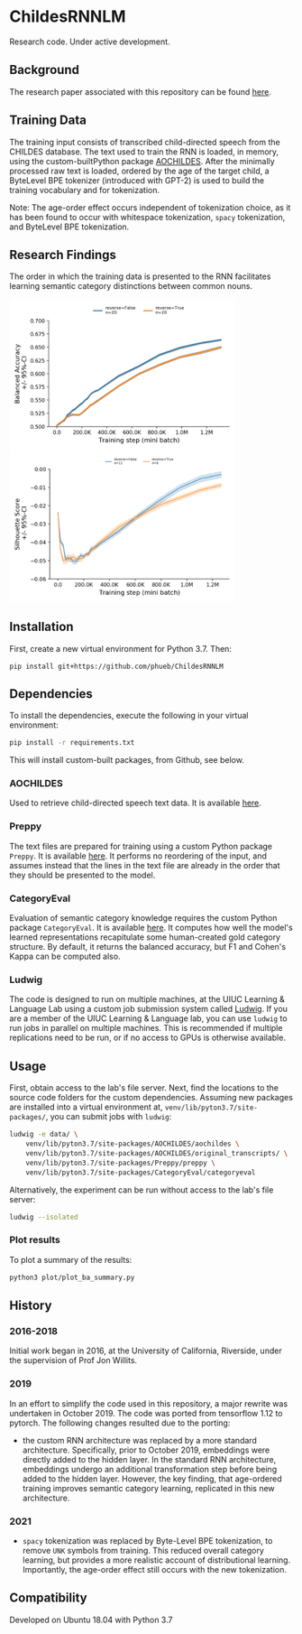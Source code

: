 # ChildesRNNLM

Research code. Under active development.

## Background

The research paper associated with this repository can be found [here](https://osf.io/j943u/).

## Training Data

The training input consists of transcribed child-directed speech from the CHILDES database.
The text used to train the RNN is loaded, in memory, using the custom-builtPython package [AOCHILDES](https://github.com/UIUCLearningLanguageLab/AOCHILDES).
After the minimally processed raw text is loaded, ordered by the age of the target child,
a ByteLevel BPE tokenizer (introduced with GPT-2) is used to build the training vocabulary and for tokenization.

Note: The age-order effect occurs independent of tokenization choice,
 as it has been found to occur with whitespace tokenization, `spacy` tokenization, and ByteLevel BPE tokenization.

## Research Findings

The order in which the training data is presented to the RNN facilitates 
learning semantic category distinctions between common nouns.

<img src="images/ao-effect.png" width="400">

<img src="images/silhouette_score.png" width="400">

## Installation

First, create a new virtual environment for Python 3.7. Then:

```
pip install git+https://github.com/phueb/ChildesRNNLM
```

## Dependencies

To install  the dependencies, execute the following in your virtual environment: 

```bash
pip install -r requirements.txt
```

This will install custom-built packages, from Github, see below.

### AOCHILDES

Used to retrieve child-directed speech text data.
It is available [here](https://github.com/UIUCLearningLanguageLab/AOCHILDES).

### Preppy

The text files are prepared for training using a custom Python package `Preppy`.
It is available [here](https://github.com/phueb/Preppy).
It performs no reordering of the input, and assumes instead that the lines in the text file are already in the order that they should be presented to the model.

### CategoryEval

Evaluation of semantic category knowledge requires the custom Python package `CategoryEval`.
It is available [here](https://github.com/phueb/CategoryEval).
It computes how well the model's learned representations recapitulate some human-created gold category structure.
By default, it returns the balanced accuracy, but F1 and Cohen's Kappa can be computed also.

### Ludwig

The code is designed to run on multiple machines,
 at the UIUC Learning & Language Lab using a custom job submission system called [Ludwig](https://github.com/phueb/Ludwig).
If you are a member of the UIUC Learning & Language lab, you can use `ludwig` to run jobs in parallel on multiple machines.
This is recommended if multiple replications need to be run, or if no access to GPUs is otherwise available.

## Usage

First, obtain access to the lab's file server.
Next, find the locations to the source code folders for the custom dependencies.
Assuming new packages are installed into a virtual environment at, `venv/lib/pyton3.7/site-packages/`, 
you can submit jobs with `ludwig`:

```bash
ludwig -e data/ \
    venv/lib/pyton3.7/site-packages/AOCHILDES/aochildes \
    venv/lib/pyton3.7/site-packages/AOCHILDES/original_transcripts/ \
    venv/lib/pyton3.7/site-packages/Preppy/preppy \
    venv/lib/pyton3.7/site-packages/CategoryEval/categoryeval
```

Alternatively, the experiment can be run without access to the lab's file server:

```bash
ludwig --isolated
```

### Plot results

To plot a summary of the results:

```bash
python3 plot/plot_ba_summary.py
```

## History

### 2016-2018
Initial work began in 2016, at the University of California, Riverside, under the supervision of Prof Jon Willits.

### 2019
In an effort to simplify the code used in this repository, a major rewrite was undertaken in October 2019.
The code was ported from tensorflow 1.12 to pytorch.
The following changes resulted due to the porting:
* the custom RNN architecture was replaced by a more standard architecture. 
Specifically, prior to October 2019, embeddings were directly added to the hidden layer.
In the standard RNN architecture, embeddings undergo an additional transformation step before being added to the hidden layer.
However, the key finding, that age-ordered training improves semantic category learning, replicated in this new architecture.

### 2021

* `spacy` tokenization was replaced by Byte-Level BPE tokenization, to remove `UNK` symbols from training.
This reduced overall category learning, but provides a more realistic account of distributional learning.
Importantly, the age-order effect still occurs with the new tokenization.

## Compatibility

Developed on Ubuntu 18.04 with Python 3.7
